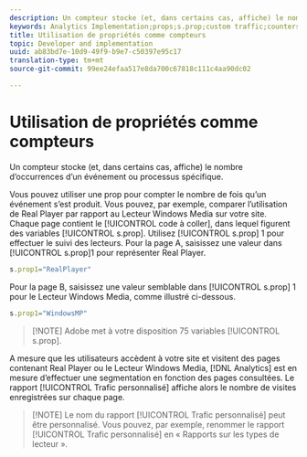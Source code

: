 ```yaml
---
description: Un compteur stocke (et, dans certains cas, affiche) le nombre d’occurrences d’un événement ou processus spécifique.
keywords: Analytics Implementation;props;s.prop;custom traffic;counters
title: Utilisation de propriétés comme compteurs
topic: Developer and implementation
uuid: ab83bd7e-10d9-49f9-b9e7-c50397e95c17
translation-type: tm+mt
source-git-commit: 99ee24efaa517e8da700c67818c111c4aa90dc02

---
```



# Utilisation de propriétés comme compteurs

Un compteur stocke (et, dans certains cas, affiche) le nombre d’occurrences d’un événement ou processus spécifique.

Vous pouvez utiliser une prop pour compter le nombre de fois qu’un événement s’est produit. Vous pouvez, par exemple, comparer l’utilisation de Real Player par rapport au Lecteur Windows Media sur votre site. Chaque page contient le [!UICONTROL code à coller], dans lequel figurent des variables [!UICONTROL s.prop]. Utilisez [!UICONTROL s.prop] 1 pour effectuer le suivi des lecteurs. Pour la page A, saisissez une valeur dans [!UICONTROL s.prop]1 pour représenter Real Player.

```js
s.prop1="RealPlayer"
```

Pour la page B, saisissez une valeur semblable dans [!UICONTROL s.prop] 1 pour le Lecteur Windows Media, comme illustré ci-dessous.

```js
s.prop1="WindowsMP"
```

> [!NOTE] Adobe met à votre disposition 75 variables [!UICONTROL s.prop].

A mesure que les utilisateurs accèdent à votre site et visitent des pages contenant Real Player ou le Lecteur Windows Media, [!DNL Analytics] est en mesure d’effectuer une segmentation en fonction des pages consultées. Le rapport [!UICONTROL Trafic personnalisé] affiche alors le nombre de visites enregistrées sur chaque page.

> [!NOTE] Le nom du rapport [!UICONTROL Trafic personnalisé] peut être personnalisé. Vous pouvez, par exemple, renommer le rapport [!UICONTROL Trafic personnalisé] en « Rapports sur les types de lecteur ».

